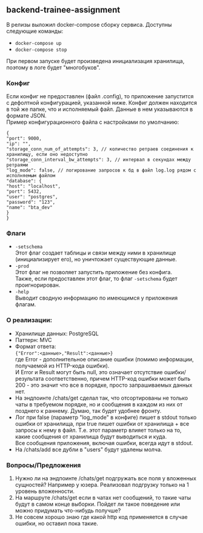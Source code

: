 ## backend-trainee-assignment

В релизы выложил docker-compose сборку сервиса.
Доступны следующие команды:
* `docker-compose up`
* `docker-compose stop`

При первом запуске будет произведена инициализация хранилища, поэтому в логе будет "многобуков".

### Конфиг
Если конфиг не предоставлен (файл .config), то приложение запустится с дефолтной конфигурацией, указанной ниже.
Конфиг должен находится в той же папке, что и исполняемый файл. Данные в нем указываются в формате JSON.  
Пример конфигурационного файла с настройками по умолчанию:

```
{
"port": 9000,
"ip": "",
"storage_conn_num_of_attempts": 3, // количество ретраев соединения к хранилищу, если оно недоступно
"storage_conn_interval_bw_attempts": 3, // интервал в секундах между ретраями
"log_mode": false, // логирование запросов к бд в файл log.log рядом с исполняемым файлом 
"database": {
"host": "localhost",
"port": 5432,
"user": "postgres",
"password": "123",
"name": "bta_dev"
}
}
```

### Флаги
* `-setschema`  
Этот флаг создает таблицы и связи между ними в хранилище (инициализирует его), но уничтожает существующие данные.
* `-prod`  
Этот флаг не позволяет запустить приложение без конфига.  
Также, если предоставлен этот флаг, то флаг `-setschema` будет проигнорирован.
* `-help`  
Выводит сводную информацию по имеющимся у приложения флагам.

### О реализации:
* Хранилище данных: PostgreSQL
* Паттерн: MVC
* Формат ответа:  
`{"Error":<данные>,"Result":<данные>}`  
где Error - дополнительное описание ошибки (помимо информации, получаемой из HTTP-кода ошибки).  
И Error и Result могут быть null, это означает отсутствие ошибки/результата соответственно, причем HTTP-код
ошибки может быть 200 - это значит что все в порядке, просто запрашиваемых данных нет.
* На эндпоинте /chats/get сделал так, что отсортированы не только чаты в требуемом порядке, но и сообщения в каждом из них от 
позднего к раннему. Думаю, так будет удобнее фронту.
* Лог при false (параметр "log_mode" в конфиге) пишет в stdout только ошибки от хранилища, 
при true пишет ошибки от хранилища + все запросы к нему в файл. 
Т.е. этот параметр влияет только на то, какие сообщения от хранилища будут выводиться и куда.  
Все сообщения приложения, включая ошибки, всегда идут в stdout.
* На /chats/add все дубли в "users" будут удалены молча.

### Вопросы/Предложения
1. Нужно ли на эндпоинте /chats/get подгружать все поля у вложенных сущностей? 
Например у юзера. Реализовал подгрузку только на 1 уровень вложенности.
2. На маршруте /chats/get если в чатах нет сообщений, то такие чаты будут в самом конце выборки. 
Пойдет ли такое поведение или можно придумать что-нибудь получше?
3. Не совсем хорошо знаю где какой http код применяется в случае ошибки, но оставил пока такие.
